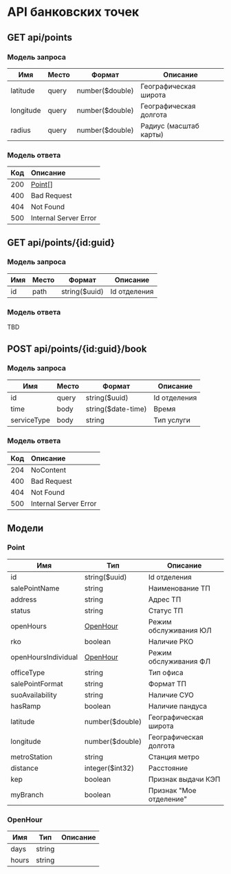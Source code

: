 # API банковских точек

## GET api/points

### Модель запроса

| Имя       | Место | Формат          | Описание               |
| --------- | ----- | --------------- | ---------------------- |
| latitude  | query | number($double) | Географическая широта  |
| longitude | query | number($double) | Географическая долгота |
| radius    | query | number($double) | Радиус (масштаб карты) |

### Модель ответа

| Код  | Описание              |
| :--- | :-------------------- |
| 200  | [Point](#point)[]     |
| 400  | Bad Request           |
| 404  | Not Found             |
| 500  | Internal Server Error |

## GET api/points/{id:guid}

### Модель запроса

| Имя  | Место | Формат        | Описание     |
| ---- | ----- | ------------- | ------------ |
| id   | path  | string($uuid) | Id отделения |

### Модель ответа

TBD

## POST api/points/{id:guid}/book

### Модель запроса

| Имя         | Место | Формат             | Описание     |
| ----------- | ----- | ------------------ | ------------ |
| id          | query | string($uuid)      | Id отделения |
| time        | body  | string($date-time) | Время        |
| serviceType | body  | string             | Тип услуги   |

### Модель ответа

| Код  | Описание              |
| :--- | :-------------------- |
| 204  | NoContent             |
| 400  | Bad Request           |
| 404  | Not Found             |
| 500  | Internal Server Error |

## Модели

### Point

| Имя                 | Тип                   | Описание                |
| ------------------- | --------------------- | ----------------------- |
| id                  | string($uuid)         | Id отделения            |
| salePointName       | string                | Наименование ТП         |
| address             | string                | Адрес ТП                |
| status              | string                | Статус ТП               |
| openHours           | [OpenHour](#openhour) | Режим обслуживания ЮЛ   |
| rko                 | boolean               | Наличие РКО             |
| openHoursIndividual | [OpenHour](#openhour) | Режим обслуживания ФЛ   |
| officeType          | string                | Тип офиса               |
| salePointFormat     | string                | Формат ТП               |
| suoAvailability     | string                | Наличие СУО             |
| hasRamp             | boolean               | Наличие пандуса         |
| latitude            | number($double)       | Географическая широта   |
| longitude           | number($double)       | Географическая долгота  |
| metroStation        | string                | Станция метро           |
| distance            | integer($int32)       | Расстояние              |
| kep                 | boolean               | Признак выдачи КЭП      |
| myBranch            | boolean               | Признак "Мое отделение" |

### OpenHour

| Имя   | Тип    | Описание |
| ----- | ------ | -------- |
| days  | string |          |
| hours | string |          |




